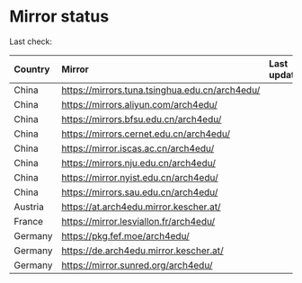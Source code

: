 <script src="./time.js"></script>
# Mirror status
Last check: <script type="text/javascript">localize(1711772402.8787336);</script>

|Country|Mirror|Last update|
|:------|:-----|:----------|
|China|https://mirrors.tuna.tsinghua.edu.cn/arch4edu/|<script type="text/javascript">localize(1711738911);</script>|
|China|https://mirrors.aliyun.com/arch4edu/|<script type="text/javascript">localize(1711738911);</script>|
|China|https://mirrors.bfsu.edu.cn/arch4edu/|<script type="text/javascript">localize(1711738911);</script>|
|China|https://mirrors.cernet.edu.cn/arch4edu/|<script type="text/javascript">localize(1711738911);</script>|
|China|https://mirror.iscas.ac.cn/arch4edu/|<script type="text/javascript">localize(1711738911);</script>|
|China|https://mirrors.nju.edu.cn/arch4edu/|<script type="text/javascript">localize(1711738911);</script>|
|China|https://mirror.nyist.edu.cn/arch4edu/|<script type="text/javascript">localize(1711738911);</script>|
|China|https://mirrors.sau.edu.cn/arch4edu/|<script type="text/javascript">localize(1711738911);</script>|
|Austria|https://at.arch4edu.mirror.kescher.at/|<script type="text/javascript">localize(1711738911);</script>|
|France|https://mirror.lesviallon.fr/arch4edu/|<script type="text/javascript">localize(1711738911);</script>|
|Germany|https://pkg.fef.moe/arch4edu/|<script type="text/javascript">localize(1711738911);</script>|
|Germany|https://de.arch4edu.mirror.kescher.at/|<script type="text/javascript">localize(1711738911);</script>|
|Germany|https://mirror.sunred.org/arch4edu/|<script type="text/javascript">localize(1711738911);</script>|

<script src="./tablefilter/tablefilter.js"></script>
<script src="./table.js"></script>